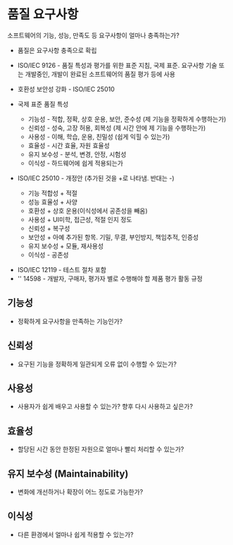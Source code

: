 # 품질 요구사항

소프트웨어의 기능, 성능, 만족도 등 요구사항이 얼마나 충족하는가?

- 품질은 요구사항 충족으로 확립
- ISO/IEC 9126 - 품질 특성과 평가를 위한 표준 지침, 국제 표준. 요구사항 기술 또는 개발중인, 개발이 완료된 소프트웨어의 품질 평가 등에 사용
- 호환성 보안성 강화 - ISO/IEC 25010
- 국제 표준 품질 특성

  - 기능성 - 적합, 정확, 상호 운용, 보안, 준수성 (제 기능을 정확하게 수행하는가)
  - 신뢰성 - 성숙, 고장 허용, 회복성 (제 시간 안에 제 기능을 수행하는가)
  - 사용성 - 이해, 학습, 운용, 친밀성 (쉽게 익힐 수 있는가)
  - 효율성 - 시간 효율, 자원 효율성
  - 유지 보수성 - 분석, 변경, 안정, 시험성
  - 이식성 - 하드웨어에 쉽게 적용되는가

- ISO/IEC 25010 - 개정안 (추가된 것을 +로 나타냄. 반대는 -)
  - 기능 적합성 + 적절
  - 성능 효율성 + 사양
  - 호환성 + 상호 운용(이식성에서 공존성을 빼옴)
  - 사용성 + UI미학, 접근성, 적절 인지 정도
  - 신뢰성 + 복구성
  - 보안성 + 아예 추가된 항목. 기밀, 무결, 부인방지, 책임추적, 인증성
  - 유지 보수성 + 모듈, 재사용성
  - 이식성 - 공존성

* ISO/IEC 12119 - 테스트 절차 포함
* '' 14598 - 개발자, 구매자, 평가자 별로 수행해야 할 제품 평가 활동 규정

## 기능성

- 정확하게 요구사항을 만족하는 기능인가?

## 신뢰성

- 요구된 기능을 정확하게 일관되게 오류 없이 수행할 수 있는가?

## 사용성

- 사용자가 쉽게 배우고 사용할 수 있는가? 향후 다시 사용하고 싶은가?

## 효율성

- 할당된 시간 동안 한정된 자원으로 얼마나 빨리 처리할 수 있는가?

## 유지 보수성 (Maintainability)

- 변화에 개선하거나 확장이 어느 정도로 가능한가?

## 이식성

- 다른 환경에서 얼마나 쉽게 적용할 수 있는가?

